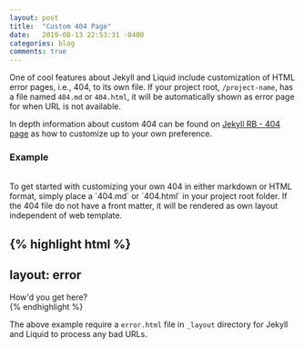 ```yaml
---
layout: post
title:  "Custom 404 Page"
date:   2019-08-13 22:53:31 -0400
categories: blog
comments: true
---
```


One of cool features about Jekyll and Liquid include customization of HTML error pages, i.e., 404, to its own file. If your project root, `/project-name`, has a file named `404.md` or `404.html`, it will be automatically shown as error page for when URL is not available.

In depth information about custom 404 can be found on [Jekyll RB - 404 page](https://jekyllrb.com/tutorials/custom-404-page/) as how to customize up to your own preference.
<br/>
### Example
<br/>
To get started with customizing your own 404 in either markdown or HTML format, simply place a `404.md` or `404.html` in your project root folder. If the 404 file do not have a front matter, it will be rendered as own layout independent of web template.

{% highlight html %}
---
layout: error
---
<div>
    How'd you get here?
</div>
{% endhighlight %}

The above example require a `error.html` file in `_layout` directory for Jekyll and Liquid to process any bad URLs.
